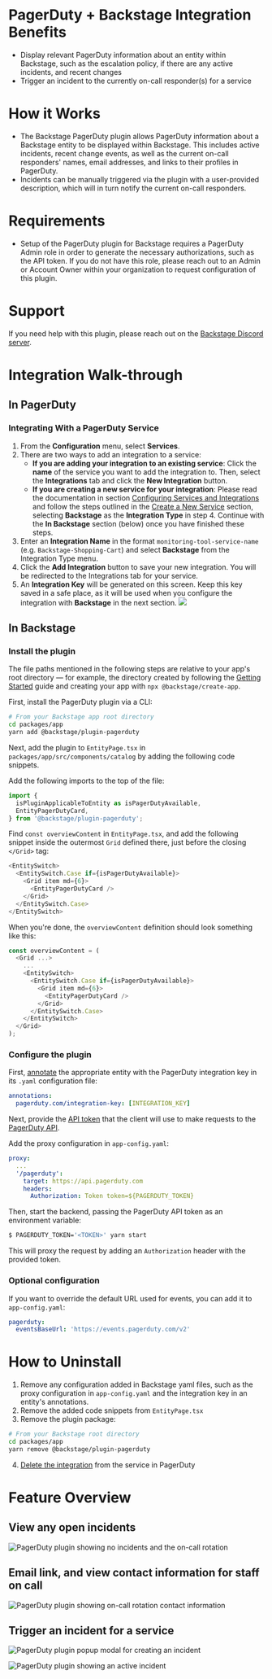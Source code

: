 # PagerDuty + Backstage Integration Benefits

- Display relevant PagerDuty information about an entity within Backstage, such as the escalation policy, if there are any active incidents, and recent changes
- Trigger an incident to the currently on-call responder(s) for a service

# How it Works

- The Backstage PagerDuty plugin allows PagerDuty information about a Backstage entity to be displayed within Backstage. This includes active incidents, recent change events, as well as the current on-call responders' names, email addresses, and links to their profiles in PagerDuty.
- Incidents can be manually triggered via the plugin with a user-provided description, which will in turn notify the current on-call responders.

# Requirements

- Setup of the PagerDuty plugin for Backstage requires a PagerDuty Admin role in order to generate the necessary authorizations, such as the API token. If you do not have this role, please reach out to an Admin or Account Owner within your organization to request configuration of this plugin.

# Support

If you need help with this plugin, please reach out on the [Backstage Discord server](https://discord.gg/MUpMjP2).

# Integration Walk-through

## In PagerDuty

### Integrating With a PagerDuty Service

1. From the **Configuration** menu, select **Services**.
2. There are two ways to add an integration to a service:
   - **If you are adding your integration to an existing service**: Click the **name** of the service you want to add the integration to. Then, select the **Integrations** tab and click the **New Integration** button.
   - **If you are creating a new service for your integration**: Please read the documentation in section [Configuring Services and Integrations](https://support.pagerduty.com/docs/services-and-integrations#section-configuring-services-and-integrations) and follow the steps outlined in the [Create a New Service](https://support.pagerduty.com/docs/services-and-integrations#section-create-a-new-service) section, selecting **Backstage** as the **Integration Type** in step 4. Continue with the **In Backstage** section (below) once you have finished these steps.
3. Enter an **Integration Name** in the format `monitoring-tool-service-name` (e.g. `Backstage-Shopping-Cart`) and select **Backstage** from the Integration Type menu.
4. Click the **Add Integration** button to save your new integration. You will be redirected to the Integrations tab for your service.
5. An **Integration Key** will be generated on this screen. Keep this key saved in a safe place, as it will be used when you configure the integration with **Backstage** in the next section.
   ![](https://pdpartner.s3.amazonaws.com/ig-template-copy-integration-key.png)

## In Backstage

### Install the plugin

The file paths mentioned in the following steps are relative to your app's root directory — for example, the directory created by following the [Getting Started](https://backstage.io/docs/getting-started/) guide and creating your app with `npx @backstage/create-app`.

First, install the PagerDuty plugin via a CLI:

```bash
# From your Backstage app root directory
cd packages/app
yarn add @backstage/plugin-pagerduty
```

Next, add the plugin to `EntityPage.tsx` in `packages/app/src/components/catalog` by adding the following code snippets.

Add the following imports to the top of the file:

```ts
import {
  isPluginApplicableToEntity as isPagerDutyAvailable,
  EntityPagerDutyCard,
} from '@backstage/plugin-pagerduty';
```

Find `const overviewContent` in `EntityPage.tsx`, and add the following snippet inside the outermost `Grid` defined there, just before the closing `</Grid>` tag:

```ts
<EntitySwitch>
  <EntitySwitch.Case if={isPagerDutyAvailable}>
    <Grid item md={6}>
      <EntityPagerDutyCard />
    </Grid>
  </EntitySwitch.Case>
</EntitySwitch>
```

When you're done, the `overviewContent` definition should look something like this:

```ts
const overviewContent = (
  <Grid ...>
    ...
    <EntitySwitch>
      <EntitySwitch.Case if={isPagerDutyAvailable}>
        <Grid item md={6}>
          <EntityPagerDutyCard />
        </Grid>
      </EntitySwitch.Case>
    </EntitySwitch>
  </Grid>
);
```

### Configure the plugin

First, [annotate](https://backstage.io/docs/features/software-catalog/descriptor-format#annotations-optional) the appropriate entity with the PagerDuty integration key in its `.yaml` configuration file:

```yaml
annotations:
  pagerduty.com/integration-key: [INTEGRATION_KEY]
```

Next, provide the [API token](https://support.pagerduty.com/docs/generating-api-keys#generating-a-general-access-rest-api-key) that the client will use to make requests to the [PagerDuty API](https://developer.pagerduty.com/docs/rest-api-v2/rest-api/).

Add the proxy configuration in `app-config.yaml`:

```yaml
proxy:
  ...
  '/pagerduty':
    target: https://api.pagerduty.com
    headers:
      Authorization: Token token=${PAGERDUTY_TOKEN}
```

Then, start the backend, passing the PagerDuty API token as an environment variable:

```bash
$ PAGERDUTY_TOKEN='<TOKEN>' yarn start
```

This will proxy the request by adding an `Authorization` header with the provided token.

### Optional configuration

If you want to override the default URL used for events, you can add it to `app-config.yaml`:

```yaml
pagerduty:
  eventsBaseUrl: 'https://events.pagerduty.com/v2'
```

# How to Uninstall

1. Remove any configuration added in Backstage yaml files, such as the proxy configuration in `app-config.yaml` and the integration key in an entity's annotations.
2. Remove the added code snippets from `EntityPage.tsx`
3. Remove the plugin package:

```bash
# From your Backstage root directory
cd packages/app
yarn remove @backstage/plugin-pagerduty
```

4. [Delete the integration](https://support.pagerduty.com/docs/services-and-integrations#delete-an-integration-from-a-service) from the service in PagerDuty

# Feature Overview

## View any open incidents

![PagerDuty plugin showing no incidents and the on-call rotation](doc/pd1.png)

## Email link, and view contact information for staff on call

![PagerDuty plugin showing on-call rotation contact information](doc/pd2.png)

## Trigger an incident for a service

![PagerDuty plugin popup modal for creating an incident](doc/pd3.png)

![PagerDuty plugin showing an active incident](doc/pd4.png)